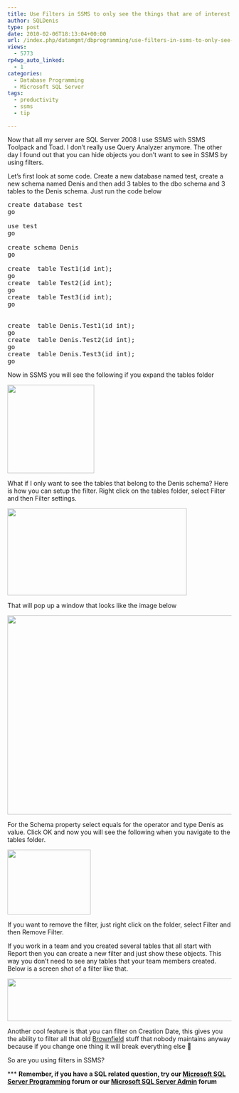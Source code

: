 ```yaml
---
title: Use Filters in SSMS to only see the things that are of interest to you
author: SQLDenis
type: post
date: 2010-02-06T18:13:04+00:00
url: /index.php/datamgmt/dbprogramming/use-filters-in-ssms-to-only-see-the-thin/
views:
  - 5773
rp4wp_auto_linked:
  - 1
categories:
  - Database Programming
  - Microsoft SQL Server
tags:
  - productivity
  - ssms
  - tip

---
```

Now that all my server are SQL Server 2008 I use SSMS with SSMS Toolpack and Toad. I don&#8217;t really use Query Analyzer anymore. The other day I found out that you can hide objects you don&#8217;t want to see in SSMS by using filters. 

Let&#8217;s first look at some code. Create a new database named test, create a new schema named Denis and then add 3 tables to the dbo schema and 3 tables to the Denis schema. Just run the code below

<pre>create database test
go

use test
go

create schema Denis
go

create  table Test1(id int);
go
create  table Test2(id int);
go
create  table Test3(id int);
go


create  table Denis.Test1(id int);
go
create  table Denis.Test2(id int);
go
create  table Denis.Test3(id int);
go</pre>

Now in SSMS you will see the following if you expand the tables folder

<div>
  <img src="/wp-content/uploads/blogs/DataMgmt//AllTables.PNG" alt="" title="" width="195" height="199" />
</div>

What if I only want to see the tables that belong to the Denis schema? Here is how you can setup the filter. Right click on the tables folder, select Filter and then Filter settings.

<div>
  <img src="/wp-content/uploads/blogs/DataMgmt//FilterSettings.PNG" alt="" title="" width="403" height="196" />
</div>

That will pop up a window that looks like the image below

<div>
  <img src="/wp-content/uploads/blogs/DataMgmt//Filters.png" alt="" title="" width="559" height="448" />
</div>

For the Schema property select equals for the operator and type Denis as value. Click OK and now you will see the following when you navigate to the tables folder.

<div>
  <img src="/wp-content/uploads/blogs/DataMgmt//FilteredView.PNG" alt="" title="" width="187" height="146" />
</div>

If you want to remove the filter, just right click on the folder, select Filter and then Remove Filter.



If you work in a team and you created several tables that all start with Report then you can create a new filter and just show these objects. This way you don&#8217;t need to see any tables that your team members created. Below is a screen shot of a filter like that.

<div>
  <img src="/wp-content/uploads/blogs/DataMgmt/NewSnip.PNG" alt="" title="" width="538" height="96" />
</div>

Another cool feature is that you can filter on Creation Date, this gives you the ability to filter all that old [Brownfield][1] stuff that nobody maintains anyway because if you change one thing it will break everything else 🙂

So are you using filters in SSMS?

\*** **Remember, if you have a SQL related question, try our [Microsoft SQL Server Programming][2] forum or our [Microsoft SQL Server Admin][3] forum**<ins></ins>

 [1]: http://en.wikipedia.org/wiki/Brownfield_(software_development)
 [2]: http://forum.lessthandot.com/viewforum.php?f=17
 [3]: http://forum.lessthandot.com/viewforum.php?f=22